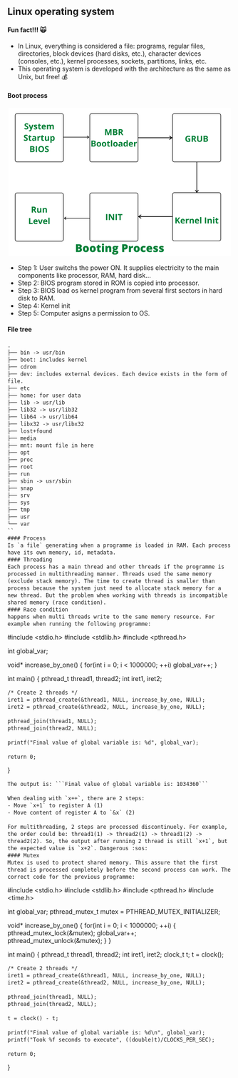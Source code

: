 ## Linux operating system

#### Fun fact!!! :scream_cat:
- In Linux, everything is considered a file: programs, regular files, directories, block devices (hard disks, etc.), character devices (consoles, etc.), kernel processes, sockets, partitions, links, etc.
- This operating system is developed with the architecture as the same as Unix, but free! :moneybag:

#### Boot process 
<p align="center">
    <img src="../resources/boot_proc.png" alt="boot process" width="500"/>
</p>

- Step 1: User switchs the power ON. It supplies electricity to the main components like processor, RAM, hard disk...
- Step 2: BIOS program stored in ROM is copied into processor.
- Step 3: BIOS load os kernel program from several first sectors in hard disk to RAM.
- Step 4: Kernel init
- Step 5: Computer asigns a permission to OS.

#### File tree
```
.
├── bin -> usr/bin
├── boot: includes kernel
├── cdrom
├── dev: includes external devices. Each device exists in the form of file.
├── etc
├── home: for user data
├── lib -> usr/lib
├── lib32 -> usr/lib32
├── lib64 -> usr/lib64
├── libx32 -> usr/libx32
├── lost+found
├── media
├── mnt: mount file in here
├── opt
├── proc
├── root
├── run
├── sbin -> usr/sbin
├── snap
├── srv
├── sys
├── tmp
├── usr
└── var
``
#### Process
Is `a file` generating when a programme is loaded in RAM. Each process have its own memory, id, metadata.  
#### Threading
Each process has a main thread and other threads if the programme is processed in multithreading manner. Threads used the same memory (exclude stack memory). The time to create thread is smaller than process because the system just need to allocate stack memory for a new thread. But the problem when working with threads is incompatible shared memory (race condition).
#### Race condition
happens when multi threads write to the same memory resource. For example when running the following programme:
```
#include <stdio.h>
#include <stdlib.h>
#include <pthread.h>

int global_var;

void* increase_by_one() {
	for(int i = 0; i < 1000000; ++i)
		global_var++;
}

int main() {
	pthread_t thread1, thread2;
	int iret1, iret2;
	
	/* Create 2 threads */
	iret1 = pthread_create(&thread1, NULL, increase_by_one, NULL);
	iret2 = pthread_create(&thread2, NULL, increase_by_one, NULL);

	pthread_join(thread1, NULL);
	pthread_join(thread2, NULL);

	printf("Final value of global variable is: %d", global_var);

	return 0;
}
```
The output is: ```Final value of global variable is: 1034360```

When dealing with `x++`, there are 2 steps:
- Move `x+1` to register A (1)
- Move content of register A to `&x` (2)

For multithreading, 2 steps are processed discontinuely. For example, the order could be: thread1(1) -> thread2(1) -> thread1(2) -> thread2(2). So, the output after running 2 thread is still `x+1`, but the expected value is `x+2`. Dangerous :sos: 
#### Mutex
Mutex is used to protect shared memory. This assure that the first thread is processed completely before the second process can work. The correct code for the previous programme:
```
#include <stdio.h>
#include <stdlib.h>
#include <pthread.h>
#include <time.h>

int global_var;
pthread_mutex_t mutex = PTHREAD_MUTEX_INITIALIZER;

void* increase_by_one() {
	for(int i = 0; i < 1000000; ++i) {
		pthread_mutex_lock(&mutex);
		global_var++;
		pthread_mutex_unlock(&mutex);
	}
}

int main() {
	pthread_t thread1, thread2;
	int iret1, iret2;
	clock_t t;
	t = clock();
	
	/* Create 2 threads */
	iret1 = pthread_create(&thread1, NULL, increase_by_one, NULL);
	iret2 = pthread_create(&thread2, NULL, increase_by_one, NULL);

	pthread_join(thread1, NULL);
	pthread_join(thread2, NULL);

	t = clock() - t;

	printf("Final value of global variable is: %d\n", global_var);
	printf("Took %f seconds to execute", ((double)t)/CLOCKS_PER_SEC);

	return 0;
}
``` 